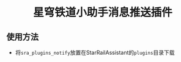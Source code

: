 <div align="center">

<h1>星穹铁道小助手消息推送插件</h1>
  
</div>

## 使用方法
  * 将`sra_plugins_notify`放置在StarRailAssistant的`plugins`目录下载
